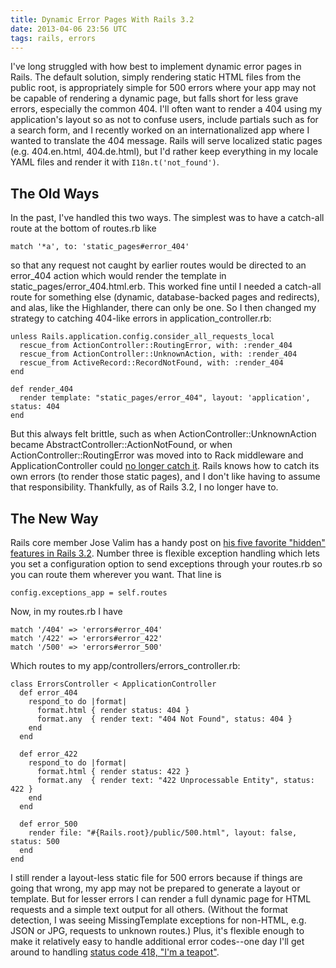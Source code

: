 ```yaml
---
title: Dynamic Error Pages With Rails 3.2
date: 2013-04-06 23:56 UTC
tags: rails, errors
---
```


I've long struggled with how best to implement dynamic error pages in Rails. The default solution, simply rendering static HTML files from the public root, is appropriately simple for 500 errors where your app may not be capable of rendering a dynamic page, but falls short for less grave errors, especially the common 404. I'll often want to render a 404 using my application's layout so as not to confuse users, include partials such as for a search form, and I recently worked on an internationalized app where I wanted to translate the 404 message. Rails will serve localized static pages (e.g. 404.en.html, 404.de.html), but I'd rather keep everything in my locale YAML files and render it with `I18n.t('not_found')`.

<!--more-->

## The Old Ways

In the past, I've handled this two ways. The simplest was to have a catch-all route at the bottom of routes.rb like

    match '*a', to: 'static_pages#error_404'

so that any request not caught by earlier routes would be directed to an error_404 action which would render the template in static_pages/error_404.html.erb. This worked fine until I needed a catch-all route for something else (dynamic, database-backed pages and redirects), and alas, like the Highlander, there can only be one. So I then changed my strategy to catching 404-like errors in application_controller.rb:

    unless Rails.application.config.consider_all_requests_local
      rescue_from ActionController::RoutingError, with: :render_404
      rescue_from ActionController::UnknownAction, with: :render_404
      rescue_from ActiveRecord::RecordNotFound, with: :render_404
    end

    def render_404
      render template: "static_pages/error_404", layout: 'application', status: 404
    end

But this always felt brittle, such as when ActionController::UnknownAction became AbstractController::ActionNotFound, or when ActionController::RoutingError was moved into to Rack middleware and ApplicationController could [no longer catch it][1]. Rails knows how to catch its own errors (to render those static pages), and I don't like having to assume that responsibility. Thankfully, as of Rails 3.2, I no longer have to.

## The New Way

Rails core member Jose Valim has a handy post on [his five favorite "hidden" features in Rails 3.2][2]. Number three is flexible exception handling which lets you set a configuration option to send exceptions through your routes.rb so you can route them wherever you want. That line is

    config.exceptions_app = self.routes

Now, in my routes.rb I have

    match '/404' => 'errors#error_404'
    match '/422' => 'errors#error_422'
    match '/500' => 'errors#error_500'

Which routes to my app/controllers/errors_controller.rb:

    class ErrorsController < ApplicationController
      def error_404
        respond_to do |format|
          format.html { render status: 404 }
          format.any  { render text: "404 Not Found", status: 404 }
        end
      end

      def error_422
        respond_to do |format|
          format.html { render status: 422 }
          format.any  { render text: "422 Unprocessable Entity", status: 422 }
        end
      end

      def error_500
        render file: "#{Rails.root}/public/500.html", layout: false, status: 500
      end
    end

I still render a layout-less static file for 500 errors because if things are going that wrong, my app may not be prepared to generate a layout or template. But for lesser errors I can render a full dynamic page for HTML requests and a simple text output for all others. (Without the format detection, I was seeing MissingTemplate exceptions for non-HTML, e.g. JSON or JPG, requests to unknown routes.) Plus, it's flexible enough to make it relatively easy to handle additional error codes--one day I'll get around to handling [status code 418, "I'm a teapot"][3].

[1]: https://github.com/rails/rails/issues/671
[2]: http://blog.plataformatec.com.br/2012/01/my-five-favorite-hidden-features-in-rails-3-2/
[3]: http://error418.net/
